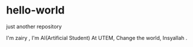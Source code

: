 # hello-world
just another repository

I'm zairy ,
I'm AI(Artificial Student) At UTEM,
Change the world,
Insyallah .
